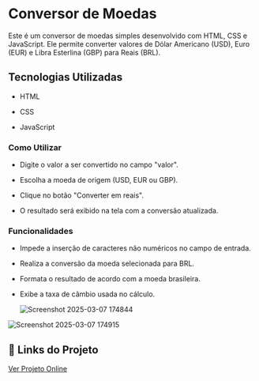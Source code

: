 <h1>Conversor de Moedas</h1>

Este é um conversor de moedas simples desenvolvido com HTML, CSS e JavaScript. Ele permite converter valores de Dólar Americano (USD), Euro (EUR) e Libra Esterlina (GBP) para Reais (BRL).

<h2>Tecnologias Utilizadas</h2>

- HTML

- CSS

- JavaScript

<h3>Como Utilizar</h3>

- Digite o valor a ser convertido no campo "valor".

- Escolha a moeda de origem (USD, EUR ou GBP).

- Clique no botão "Converter em reais".

- O resultado será exibido na tela com a conversão atualizada.

<h3>Funcionalidades</h3>

- Impede a inserção de caracteres não numéricos no campo de entrada.

- Realiza a conversão da moeda selecionada para BRL.

- Formata o resultado de acordo com a moeda brasileira.

- Exibe a taxa de câmbio usada no cálculo.

  ![Screenshot 2025-03-07 174844](https://github.com/user-attachments/assets/b60ec462-996c-44dc-9cbc-b573f4cb6907)


![Screenshot 2025-03-07 174915](https://github.com/user-attachments/assets/e4030e71-f186-4f24-a863-22edb7034531)


  ## 🔗 Links do Projeto
[Ver Projeto Online](https://grid-convert.netlify.app/)
